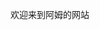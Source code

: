 欢迎来到阿姆的网站
<html>
<head>
    <title>mu的网站</title>
    <style>
      body{

        align-items: center;
      }

    </style>
</head>
<body>
    <h1>点击下面的链接跳转到 GitHub：</h1>
    <a href="https://github.com/">GitHub</a>
    <p1> <br>你可以通过邮箱联系我：venegas_shane8835@aol.com <br></p1>
    <img decoding="async" src="https://e3.365dm.com/22/05/2048x1152/skynews-ronnie-o-sullivan-snooker_5758721.jpg" width="1024" height="576" alt="我最喜欢的球员罗尼 奥沙利文"/>
</body>
</html>
